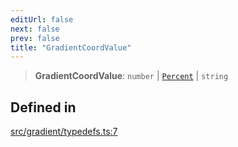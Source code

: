 ```yaml
---
editUrl: false
next: false
prev: false
title: "GradientCoordValue"
---
```


> **GradientCoordValue**: `number` \| [`Percent`](/api/type-aliases/percent/) \| `string`

## Defined in

[src/gradient/typedefs.ts:7](https://github.com/fabricjs/fabric.js/blob/v6.0.0-rc4/src/gradient/typedefs.ts#L7)
